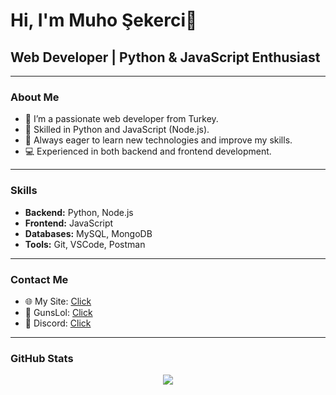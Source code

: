 # Hi, I'm Muho Şekerci👋

## Web Developer | Python & JavaScript Enthusiast

---

### About Me

- 🔭 I’m a passionate web developer from Turkey.
- 🐍 Skilled in Python and JavaScript (Node.js).
- 🌱 Always eager to learn new technologies and improve my skills.
- 💻 Experienced in both backend and frontend development.

---

### Skills

- **Backend:** Python, Node.js
- **Frontend:** JavaScript
- **Databases:** MySQL, MongoDB
- **Tools:** Git, VSCode, Postman

---

### Contact Me

- 🌐 My Site: [Click](https://muhosekerci.xyz)
- 💎 GunsLol: [Click](https://guns.lol/muhosekerci)
- 💬 Discord: [Click](https://discord.com/users/1183322309294039060)


---


### GitHub Stats

<p align="center">
  <img src="https://github-readme-stats.vercel.app/api?username=muhosekerci&show_icons=true&theme=blue-green" />
</p>
